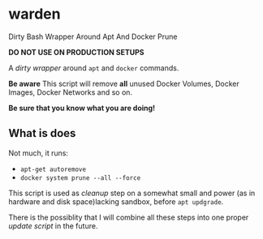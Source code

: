 # warden
Dirty Bash Wrapper Around Apt And Docker Prune

**DO NOT USE ON PRODUCTION SETUPS**

A *dirty wrapper* around ``apt`` and ``docker`` commands.

**Be aware** This script will remove **all** unused Docker Volumes, Docker Images, Docker Networks and so on.

**Be sure that you know what you are doing!**

## What is does

Not much, it runs:

* ``apt-get autoremove``
* ``docker system prune --all --force``

This script is used as *cleanup* step on a somewhat small and power (as in hardware and disk space)lacking sandbox, before ``apt updgrade``.

There is the possiblity that I will combine all these steps into one
proper *update script* in the future.
